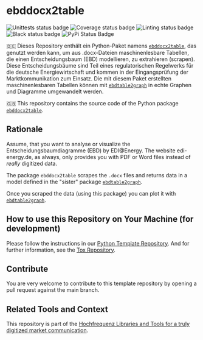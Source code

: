 # ebddocx2table

![Unittests status badge](https://github.com/Hochfrequenz/ebd_docx_to_table/workflows/Unittests/badge.svg)
![Coverage status badge](https://github.com/Hochfrequenz/ebd_docx_to_table/workflows/Coverage/badge.svg)
![Linting status badge](https://github.com/Hochfrequenz/ebd_docx_to_table/workflows/Linting/badge.svg)
![Black status badge](https://github.com/Hochfrequenz/ebd_docx_to_table/workflows/Black/badge.svg)
![PyPi Status Badge](https://img.shields.io/pypi/v/ebddocx2table)

🇩🇪 Dieses Repository enthält ein Python-Paket namens [`ebddocx2table`](https://pypi.org/project/ebddocx2table), das genutzt werden kann, um aus .docx-Dateien maschinenlesbare Tabellen, die einen Entscheidungsbaum (EBD) modellieren, zu extrahieren (scrapen). Diese Entscheidungsbäume sind Teil eines regulatorischen Regelwerks für die deutsche Energiewirtschaft und kommen in der Eingangsprüfung der Marktkommunikation zum Einsatz. Die mit diesem Paket erstellten maschinenlesbaren Tabellen können mit [`ebdtable2graph`](https://pypi.org/project/ebdtable2graph) in echte Graphen und Diagramme umgewandelt werden.

🇬🇧 This repository contains the source code of the Python package [`ebddocx2table`](https://pypi.org/project/ebddocx2table).

## Rationale

Assume, that you want to analyse or visualize the Entscheidungsbaumdiagramme (EBD) by EDI@Energy.
The website edi-energy.de, as always, only provides you with PDF or Word files instead of _really_ digitized data.

The package `ebddocx2table` scrapes the `.docx` files and returns data in a model defined in the "sister" package [`ebdtable2graph`](https://pypi.org/project/ebdtable2graph).

Once you scraped the data (using this package) you can plot it with [`ebdtable2graph`](https://pypi.org/project/ebdtable2graph).

## How to use this Repository on Your Machine (for development)

Please follow the instructions in our
[Python Template Repository](https://github.com/Hochfrequenz/python_template_repository#how-to-use-this-repository-on-your-machine).
And for further information, see the [Tox Repository](https://github.com/tox-dev/tox).

## Contribute

You are very welcome to contribute to this template repository by opening a pull request against the main branch.

## Related Tools and Context

This repository is part of the [Hochfrequenz Libraries and Tools for a truly digitized market communication](https://github.com/Hochfrequenz/digital_market_communication/).
